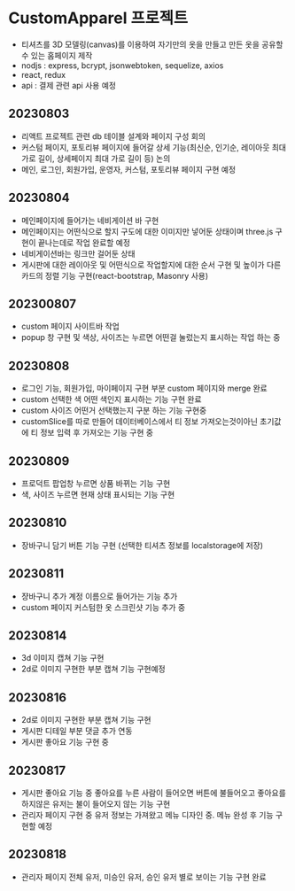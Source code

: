 # CustomApparel 프로젝트

- 티셔츠를 3D 모델링(canvas)를 이용하여 자기만의 옷을 만들고 만든 옷을 공유할 수 있는 홈페이지 제작
- nodjs : express, bcrypt, jsonwebtoken, sequelize, axios
- react, redux
- api : 결제 관련 api 사용 예정

## 20230803

- 리액트 프로젝트 관련 db 테이블 설계와 페이지 구성 회의
- 커스텀 페이지, 포토리뷰 페이지에 들어갈 상세 기능(최신순, 인기순, 레이아웃 최대 가로 길이, 상세페이지 최대 가로 길이 등) 논의
- 메인, 로그인, 회원가입, 운영자, 커스텀, 포토리뷰 페이지 구현 예정

## 20230804

- 메인페이지에 들어가는 네비게이션 바 구현
- 메인페이지는 어떤식으로 할지 구도에 대한 이미지만 넣어둔 상태이며 three.js 구현이 끝나는데로 작업 완료할 예정
- 네비게이션바는 링크만 걸어둔 상태
- 게시판에 대한 레이아웃 및 어떤식으로 작업할지에 대한 순서 구현 및 높이가 다른 카드의 정렬 기능 구현(react-bootstrap, Masonry 사용)

## 202300807

- custom 페이지 사이트바 작업
- popup 창 구현 및 색상, 사이즈는 누르면 어떤걸 눌렀는지 표시하는 작업 하는 중

## 20230808

- 로그인 기능, 회원가입, 마이페이지 구현 부분 custom 페이지와 merge 완료
- custom 선택한 색 어떤 색인지 표시하는 기능 구현 완료
- custom 사이즈 어떤거 선택했는지 구분 하는 기능 구현중
- customSlice를 따로 만들어 데이터베이스에서 티 정보 가져오는것이아닌 초기값에 티 정보 입력 후 가져오는 기능 구현 중

## 20230809

- 프로덕트 팝업창 누르면 상품 바뀌는 기능 구현
- 색, 사이즈 누르면 현재 상태 표시되는 기능 구현

## 20230810

- 장바구니 담기 버튼 기능 구현 (선택한 티셔츠 정보를 localstorage에 저장)

## 20230811

- 쟝바구니 추가 계정 이름으로 들어가는 기능 추가
- custom 페이지 커스텀한 옷 스크린샷 기능 추가 중

## 20230814

- 3d 이미지 캡쳐 기능 구현
- 2d로 이미지 구현한 부분 캡쳐 기능 구현예정

## 20230816

- 2d로 이미지 구현한 부분 캡쳐 기능 구현
- 게시판 디테일 부분 댓글 추가 연동
- 게시판 좋아요 기능 구현 중

## 20230817

- 게시판 좋아요 기능 중 좋아요를 누른 사람이 들어오면 버튼에 불들어오고 좋아요를 하지않은 유저는 불이 들어오지 않는 기능 구현
- 관리자 페이지 구현 중 유저 정보는 가져왔고 메뉴 디자인 중. 메뉴 완성 후 기능 구현할 예정

## 20230818

- 관리자 페이지 전체 유저, 미승인 유저, 승인 유저 별로 보이는 기능 구현 완료
